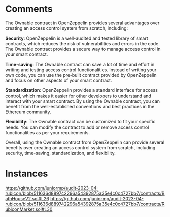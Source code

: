 # Comments
The Ownable contract in OpenZeppelin provides several advantages over creating an access control system from scratch, including:

**Security**: OpenZeppelin is a well-audited and tested library of smart contracts, which reduces the risk of vulnerabilities and errors in the code. The Ownable contract provides a secure way to manage access control in your smart contract.

**Time-saving**: The Ownable contract can save a lot of time and effort in writing and testing access control functionalities. Instead of writing your own code, you can use the pre-built contract provided by OpenZeppelin and focus on other aspects of your smart contract.

**Standardization**: OpenZeppelin provides a standard interface for access control, which makes it easier for other developers to understand and interact with your smart contract. By using the Ownable contract, you can benefit from the well-established conventions and best practices in the Ethereum community.

**Flexibility**: The Ownable contract can be customized to fit your specific needs. You can modify the contract to add or remove access control functionalities as per your requirements.

Overall, using the Ownable contract from OpenZeppelin can provide several benefits over creating an access control system from scratch, including security, time-saving, standardization, and flexibility.

# Instances

https://github.com/juniormp/audit-2023-04-rubicon/blob/511636d889742296a54392875a35e4c0c4727bb7/contracts/BathHouseV2.sol#L26
https://github.com/juniormp/audit-2023-04-rubicon/blob/511636d889742296a54392875a35e4c0c4727bb7/contracts/RubiconMarket.sol#L30